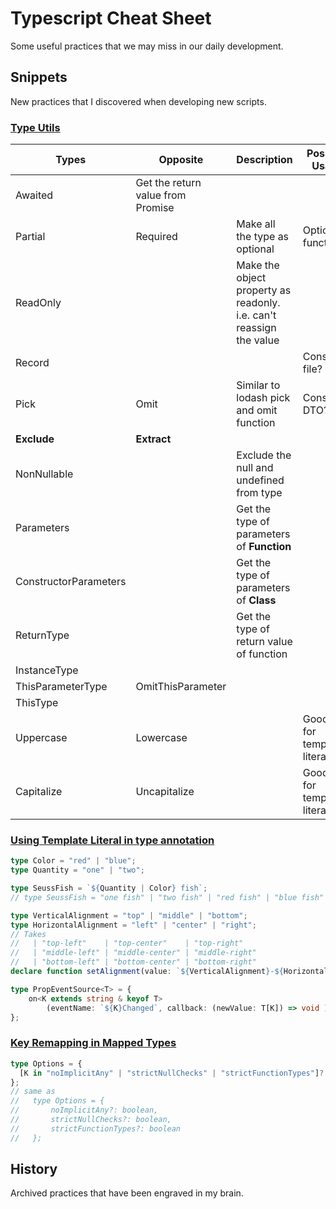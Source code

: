# Typescript Cheat Sheet
Some useful practices that we may miss in our daily development.

## Snippets
New practices that I discovered when developing new scripts.

### [Type Utils](https://www.typescriptlang.org/docs/handbook/utility-types.html)

| Types | Opposite | Description | Possible Usage |
| - | - | - | - |
| Awaited | Get the return value from Promise | |
| Partial | Required | Make all the type as optional | Options in functions? |
| ReadOnly | | Make the object property as readonly. i.e. can't reassign the value | |
| Record | | | Constant file? | |
| Pick | Omit | Similar to lodash pick and omit function | Construct DTO? |
| **Exclude** | **Extract** | | |
| NonNullable | | Exclude the null and undefined from type | |
| Parameters | | Get the type of parameters of **Function** | |
| ConstructorParameters | | Get the type of parameters of **Class** | |
| ReturnType | | Get the type of return value of function | |
| InstanceType | | | |
| ThisParameterType | OmitThisParameter | | |
| ThisType | | | |
| Uppercase | Lowercase | | Good use for template literal |
| Capitalize | Uncapitalize | | Good use for template literal |

### [Using **Template Literal** in type annotation](https://www.typescriptlang.org/docs/handbook/release-notes/typescript-4-1.html)

```ts
type Color = "red" | "blue";
type Quantity = "one" | "two";

type SeussFish = `${Quantity | Color} fish`;
// type SeussFish = "one fish" | "two fish" | "red fish" | "blue fish"
```

```ts
type VerticalAlignment = "top" | "middle" | "bottom";
type HorizontalAlignment = "left" | "center" | "right";
// Takes
//   | "top-left"    | "top-center"    | "top-right"
//   | "middle-left" | "middle-center" | "middle-right"
//   | "bottom-left" | "bottom-center" | "bottom-right"
declare function setAlignment(value: `${VerticalAlignment}-${HorizontalAlignment}`): void;
```

```ts
type PropEventSource<T> = {
    on<K extends string & keyof T>
        (eventName: `${K}Changed`, callback: (newValue: T[K]) => void ): void;
};
```

### [Key Remapping in Mapped Types](https://www.typescriptlang.org/docs/handbook/release-notes/typescript-4-1.html)

```ts
type Options = {
  [K in "noImplicitAny" | "strictNullChecks" | "strictFunctionTypes"]?: boolean;
};
// same as
//   type Options = {
//       noImplicitAny?: boolean,
//       strictNullChecks?: boolean,
//       strictFunctionTypes?: boolean
//   };
```

## History
Archived practices that have been engraved in my brain.
